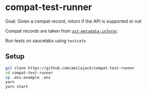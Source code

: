 compat-test-runner
==================
Goal: Given a compat record, return if the API is supported or not

Compat records are taken from [`ast-metadata-inferer`](https://github.com/amilajack/ast-metadata-inferer)

Run tests on saucelabs using `testcafe`

## Setup
```bash
git clone https://github.com/amilajack/compat-test-runner
cd compat-test-runner
cp .env.example .env
yarn
yarn start
```
